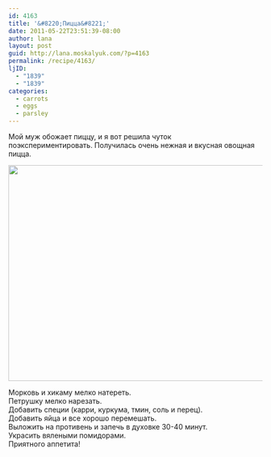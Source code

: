 ```yaml
---
id: 4163
title: '&#8220;Пицца&#8221;'
date: 2011-05-22T23:51:39-08:00
author: lana
layout: post
guid: http://lana.moskalyuk.com/?p=4163
permalink: /recipe/4163/
ljID:
  - "1839"
  - "1839"
categories:
  - carrots
  - eggs
  - parsley
---
```

Мой муж обожает пиццу, и я вот решила чуток поэкспериментировать. Получилась очень нежная и вкусная овощная пицца.

<img loading="lazy" class="alignnone" title="veggie pizza" src="http://farm6.static.flickr.com/5183/5749315071_f1db4c3709_z.jpg" alt="" width="640" height="427" /> 

Морковь и хикаму мелко натереть.  
Петрушку мелко нарезать.  
Добавить специи (карри, куркума, тмин, соль и перец).  
Добавить яйца и все хорошо перемешать.  
Выложить на противень и запечь в духовке 30-40 минут.  
Украсить вялеными помидорами.  
Приятного аппетита!
